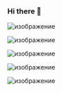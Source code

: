 ### Hi there 👋

<!--
**Radovenchyk/Radovenchyk** is a ✨ _special_ ✨ repository because its `README.md` (this file) appears on your GitHub profile.

Here are some ideas to get you started:

- 🔭 I’m currently working on ...
- 🌱 I’m currently learning ...
- 👯 I’m looking to collaborate on ...
- 🤔 I’m looking for help with ...
- 💬 Ask me about ...
- 📫 How to reach me: ...
- 😄 Pronouns: ...
- ⚡ Fun fact: ...
-->

![изображение](https://user-images.githubusercontent.com/107338472/211013378-5ee02e9e-3b58-4b4b-9654-303cda56f6a9.png)

![изображение](https://user-images.githubusercontent.com/107338472/211310801-c9758436-41c5-4ea9-b11b-da4e800017ad.png)

![изображение](https://user-images.githubusercontent.com/107338472/211826773-ab56e41c-0377-42ba-a945-c68478bd952e.png)

![изображение](https://user-images.githubusercontent.com/107338472/212448246-19721911-26b5-4f9c-862a-f95963da6239.png)

![изображение](https://user-images.githubusercontent.com/107338472/212899296-ae0eb3ec-9739-4254-9690-8a7d83a0cc75.png)






